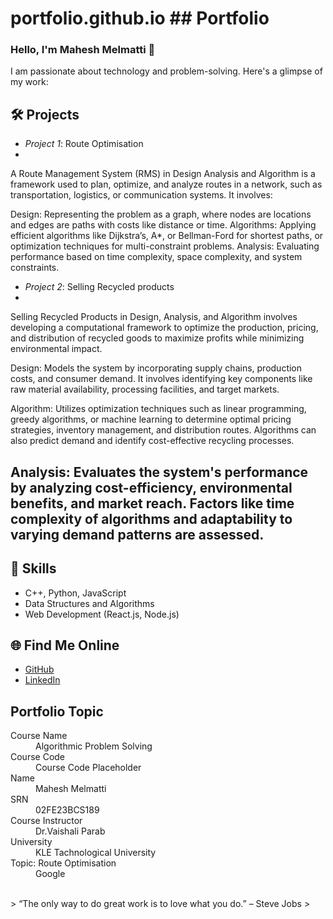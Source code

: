 # portfolio.github.io   ## Portfolio

### Hello, I'm Mahesh Melmatti 👋

I am passionate about technology and problem-solving. Here's a glimpse of my work:

## 🛠 Projects
- *Project 1*: Route Optimisation
- 
A Route Management System (RMS) in Design Analysis and Algorithm is a framework used to plan, optimize, and analyze routes in a network, such as transportation, logistics, or communication systems. It involves:

Design: Representing the problem as a graph, where nodes are locations and edges are paths with costs like distance or time.
Algorithms: Applying efficient algorithms like Dijkstra’s, A*, or Bellman-Ford for shortest paths, or optimization techniques for multi-constraint problems.
Analysis: Evaluating performance based on time complexity, space complexity, and system constraints.

- *Project 2*: Selling Recycled products
- 
Selling Recycled Products in Design, Analysis, and Algorithm involves developing a computational framework to optimize the production, pricing, and distribution of recycled goods to maximize profits while minimizing environmental impact.

Design: Models the system by incorporating supply chains, production costs, and consumer demand. It involves identifying key components like raw material availability, processing facilities, and target markets.

Algorithm: Utilizes optimization techniques such as linear programming, greedy algorithms, or machine learning to determine optimal pricing strategies, inventory management, and distribution routes. Algorithms can also predict demand and identify cost-effective recycling processes.

Analysis: Evaluates the system's performance by analyzing cost-efficiency, environmental benefits, and market reach. Factors like time complexity of algorithms and adaptability to varying demand patterns are assessed.
- 


## 🚀 Skills
- C++, Python, JavaScript
- Data Structures and Algorithms
- Web Development (React.js, Node.js)

## 🌐 Find Me Online
- [GitHub](https://maheshmelmatti.github.io/portfolio.github.io/)
- [LinkedIn](https://linkedin.com/in/your-linkedin-profile)

## Portfolio Topic

<dl>
<dt>Course Name</dt>
<dd>Algorithmic Problem Solving</dd>
<dt>Course Code</dt>
<dd>Course Code Placeholder</dd>
<dt>Name</dt>
<dd>Mahesh Melmatti</dd>
<dt>SRN</dt>
<dd>02FE23BCS189</dd>
<dt>Course Instructor</dt>
<dd>Dr.Vaishali Parab</dd>
<dt>University</dt>
<dd>KLE Tachnological University</dd>
<dt>Topic: Route Optimisation</dt>
<dd>Google</dd>
</dl>

<br> 
> “The only way to do great work is to love what you do.” – Steve Jobs
>
